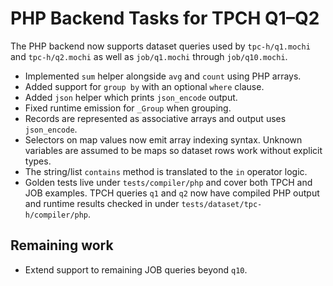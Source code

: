 # PHP Backend Tasks for TPCH Q1–Q2

The PHP backend now supports dataset queries used by `tpc-h/q1.mochi` and `tpc-h/q2.mochi` as well as `job/q1.mochi` through `job/q10.mochi`.

- Implemented `sum` helper alongside `avg` and `count` using PHP arrays.
- Added support for `group by` with an optional `where` clause.
- Added `json` helper which prints `json_encode` output.
- Fixed runtime emission for `_Group` when grouping.
- Records are represented as associative arrays and output uses `json_encode`.
- Selectors on map values now emit array indexing syntax. Unknown variables are
  assumed to be maps so dataset rows work without explicit types.
- The string/list `contains` method is translated to the `in` operator logic.
- Golden tests live under `tests/compiler/php` and cover both TPCH and JOB examples. TPCH queries `q1` and `q2` now have compiled PHP output and runtime results checked in under `tests/dataset/tpc-h/compiler/php`.

## Remaining work

- Extend support to remaining JOB queries beyond `q10`.
